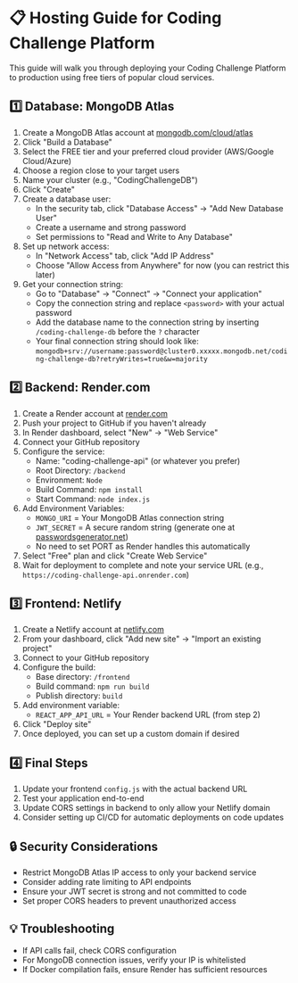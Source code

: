 # 📋 Hosting Guide for Coding Challenge Platform

This guide will walk you through deploying your Coding Challenge Platform to production using free tiers of popular cloud services.

## 1️⃣ Database: MongoDB Atlas

1. Create a MongoDB Atlas account at [mongodb.com/cloud/atlas](https://www.mongodb.com/cloud/atlas)
2. Click "Build a Database"
3. Select the FREE tier and your preferred cloud provider (AWS/Google Cloud/Azure)
4. Choose a region close to your target users
5. Name your cluster (e.g., "CodingChallengeDB")
6. Click "Create"
7. Create a database user:
   - In the security tab, click "Database Access" → "Add New Database User"
   - Create a username and strong password
   - Set permissions to "Read and Write to Any Database"
8. Set up network access:
   - In "Network Access" tab, click "Add IP Address"
   - Choose "Allow Access from Anywhere" for now (you can restrict this later)
9. Get your connection string:
   - Go to "Database" → "Connect" → "Connect your application"
   - Copy the connection string and replace `<password>` with your actual password
   - Add the database name to the connection string by inserting `/coding-challenge-db` before the `?` character
   - Your final connection string should look like: `mongodb+srv://username:password@cluster0.xxxxx.mongodb.net/coding-challenge-db?retryWrites=true&w=majority`

## 2️⃣ Backend: Render.com

1. Create a Render account at [render.com](https://render.com)
2. Push your project to GitHub if you haven't already
3. In Render dashboard, select "New" → "Web Service"
4. Connect your GitHub repository
5. Configure the service:
   - Name: "coding-challenge-api" (or whatever you prefer)
   - Root Directory: `/backend`
   - Environment: `Node`
   - Build Command: `npm install`
   - Start Command: `node index.js`
6. Add Environment Variables:
   - `MONGO_URI` = Your MongoDB Atlas connection string
   - `JWT_SECRET` = A secure random string (generate one at [passwordsgenerator.net](https://passwordsgenerator.net/))
   - No need to set PORT as Render handles this automatically
7. Select "Free" plan and click "Create Web Service"
8. Wait for deployment to complete and note your service URL (e.g., `https://coding-challenge-api.onrender.com`)

## 3️⃣ Frontend: Netlify

1. Create a Netlify account at [netlify.com](https://netlify.com)
2. From your dashboard, click "Add new site" → "Import an existing project"
3. Connect to your GitHub repository
4. Configure the build:
   - Base directory: `/frontend`
   - Build command: `npm run build`
   - Publish directory: `build`
5. Add environment variable:
   - `REACT_APP_API_URL` = Your Render backend URL (from step 2)
6. Click "Deploy site"
7. Once deployed, you can set up a custom domain if desired

## 4️⃣ Final Steps

1. Update your frontend `config.js` with the actual backend URL
2. Test your application end-to-end
3. Update CORS settings in backend to only allow your Netlify domain
4. Consider setting up CI/CD for automatic deployments on code updates

## 🔒 Security Considerations

- Restrict MongoDB Atlas IP access to only your backend service
- Consider adding rate limiting to API endpoints
- Ensure your JWT secret is strong and not committed to code
- Set proper CORS headers to prevent unauthorized access

## 💡 Troubleshooting

- If API calls fail, check CORS configuration
- For MongoDB connection issues, verify your IP is whitelisted
- If Docker compilation fails, ensure Render has sufficient resources
